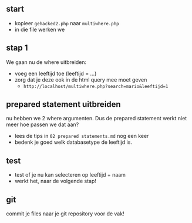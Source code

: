 ## start

- kopieer `gehacked2.php` naar `multiwhere.php`
- in die file werken we

## stap 1

We gaan nu de where uitbreiden:
- voeg een leeftijd toe (leeftijd = ...)
- zorg dat je deze ook in de html query mee moet geven 
    * `http://localhost/multiwhere.php?search=mario&leeftijd=1`

## prepared statement uitbreiden

nu hebben we 2 where argumenten. Dus de prepared statement werkt niet meer
hoe passen we dat aan?
- lees de tips in `02 prepared statements.md` nog een keer
- bedenk je goed welk databasetype de leeftijd is.

## test

- test of je nu kan selecteren op leeftijd + naam
- werkt het, naar de volgende stap!

## git

commit je files naar je git repository voor de vak!